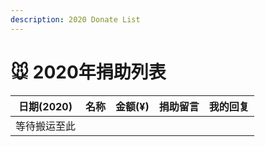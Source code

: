 ```yaml
---
description: 2020 Donate List
---
```


# 🐭 2020年捐助列表

| 日期(2020) | 名称 | 金额(¥) | 捐助留言 | 我的回复 |
| -------- | -- | ----- | ---- | ---- |
| 等待搬运至此   |    |       |      |      |

